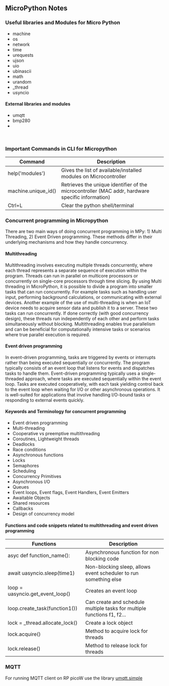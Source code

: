 ## MicroPython Notes

### Useful libraries and Modules for Micro Python

- machine
- os
- network
- time
- urequests
- ujson
- uio
- ubinascii
- math
- urandom
- _thread
- usyncio


#### External libraries and modules 

- umqtt
- bmp280
- 

<br>

### Important Commands in CLI for Micropython


| Command                  | Description |
| -------------            | ------------- |
| help('modules')          | Gives the list of available/installed modules on Microcontroller |
| machine.unique_id()      | Retrieves the unique identifier of the microcontroller (MAC addr, hardware specific information)|
| Ctrl+L                   | Clear the python shell/terminal|


### Concurrent programming in Micropython 

There are two main ways of doing concurrent programming in MPy: 1) Multi Threading, 2) Event Driven programming. These methods differ in their underlying mechanisms and how they handle concurrency. 

#### Multithreading

Multithreading involves executing multiple threads concurrently, where each thread represents a separate sequence of execution within the program. Threads can run in parallel on multicore processors or concurrently on single-core processors through time slicing. By using Multi threading in MicroPython, it is possible to divide a program into smaller tasks that can run concurrently. For example tasks such as handling user input, performing background calculations, or communicating with external devices. Another example of the use of multi-threading is when an IoT device needs to acquire sensor data and publish it to a server. These two tasks can run concurrently. If done correctly (with good concurrency design), these threads run independently of each other and perform tasks simultaneously without blocking. Multithreading enables true parallelism and can be beneficial for computationally intensive tasks or scenarios where true parallel execution is required.


#### Event driven programming

In event-driven programming, tasks are triggered by events or interrupts rather than being executed sequentially or concurrently. The program typically consists of an event loop that listens for events and dispatches tasks to handle them. Event-driven programming typically uses a single-threaded approach, where tasks are executed sequentially within the event loop. Tasks are executed cooperatively, with each task yielding control back to the event loop when waiting for I/O or other asynchronous operations. It is well-suited for applications that involve handling I/O-bound tasks or responding to external events quickly.


#### Keywords and Terminology for concurrent programming

- Event driven programming
- Multi-threading
- Cooperative vs preemptive multithreading
- Coroutines, Lightweight threads
- Deadlocks
- Race conditions
- Asynchronous functions
- Locks
- Semaphores 
- Scheduling
- Concurrency Primitives
- Asynchronous I/O
- Queues
- Event loops, Event flags, Event Handlers, Event Emitters
- Awaitable Objects
- Shared resources
- Callbacks
- Design of concurrency model

#### Functions and code snippets related to multithreading and event driven programming

|  Functions                         | Description |
| -------------                      | ------------- |
| asyc def function_name():          | Asynchronous function for non blocking code |
| await uasyncio.sleep(time1)        | Non-blocking sleep, allows event scheduler to run something else |
| loop = uasyncio.get_event_loop()   | Creates an event loop |
| loop.create_task(function1())      | Can create and schedule multiple tasks for multiple functions f1, f2...|
| lock = _thread.allocate_lock()     | Create a lock object|
| lock.acquire()                     | Method to acquire lock for threads | 
| lock.release()                     | Method to release lock for threads | 

### MQTT

For running MQTT client on RP picoW use the library [umqtt.simple](https://github.com/micropython/micropython-lib/tree/master/micropython/umqtt.simple/umqtt)



